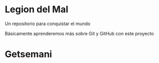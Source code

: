 # Legion del Mal
Un repositorio para conquistar el mundo

Básicamente aprenderemos más sobre Git y GitHub con este proyecto


# Getsemani

